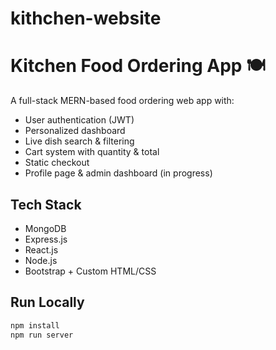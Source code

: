 # kithchen-website

# Kitchen Food Ordering App 🍽️

A full-stack MERN-based food ordering web app with:

- User authentication (JWT)
- Personalized dashboard
- Live dish search & filtering
- Cart system with quantity & total
- Static checkout
- Profile page & admin dashboard (in progress)

## Tech Stack

- MongoDB
- Express.js
- React.js 
- Node.js
- Bootstrap + Custom HTML/CSS

## Run Locally

```bash
npm install
npm run server

```
